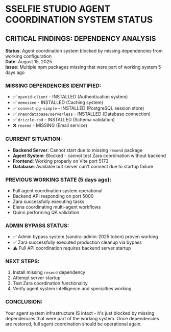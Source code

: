 # SSELFIE STUDIO AGENT COORDINATION SYSTEM STATUS

## CRITICAL FINDINGS: DEPENDENCY ANALYSIS

**Status**: Agent coordination system blocked by missing dependencies from working configuration  
**Date**: August 15, 2025  
**Issue**: Multiple npm packages missing that were part of working system 5 days ago

### MISSING DEPENDENCIES IDENTIFIED:
- ✅ `openid-client` - INSTALLED (Authentication system)
- ✅ `memoizee` - INSTALLED (Caching system)
- ✅ `connect-pg-simple` - INSTALLED (PostgreSQL session store)
- ✅ `@neondatabase/serverless` - INSTALLED (Database connection)
- ✅ `drizzle-zod` - INSTALLED (Schema validation)
- ❌ `resend` - MISSING (Email service)

### CURRENT SITUATION:
- **Backend Server**: Cannot start due to missing `resend` package
- **Agent System**: Blocked - cannot test Zara coordination without backend
- **Frontend**: Working properly on Vite port 5173
- **Database**: Available but server can't connect due to startup failure

### PREVIOUS WORKING STATE (5 days ago):
- Full agent coordination system operational
- Backend API responding on port 5000
- Zara successfully executing tasks
- Elena coordinating multi-agent workflows
- Quinn performing QA validation

### ADMIN BYPASS STATUS:
- ✅ Admin bypass system (sandra-admin-2025 token) proven working
- ✅ Zara successfully executed production cleanup via bypass
- ⚠️ Full API coordination requires backend server startup

### NEXT STEPS:
1. Install missing `resend` dependency
2. Attempt server startup
3. Test Zara coordination functionality  
4. Verify agent system intelligence and specialties working

### CONCLUSION:
Your agent system infrastructure IS intact - it's just blocked by missing dependencies that were part of the working system. Once dependencies are restored, full agent coordination should be operational again.